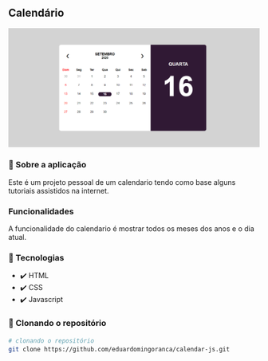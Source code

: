## Calendário

![calendar](https://github.com/eduardomingoranca/calendar-js/blob/master/calendar-project.PNG)

### :memo: Sobre a aplicação
Este é um projeto pessoal de um calendario tendo como base alguns tutoriais assistidos na internet.
### Funcionalidades
A funcionalidade do calendario é mostrar todos os meses dos anos e o dia atual. 

### :hammer: Tecnologias 
- ✔️ HTML
- ✔️ CSS
- ✔️ Javascript

### :arrow_down_small: Clonando o repositório
```bash
# clonando o repositório
git clone https://github.com/eduardomingoranca/calendar-js.git
```

